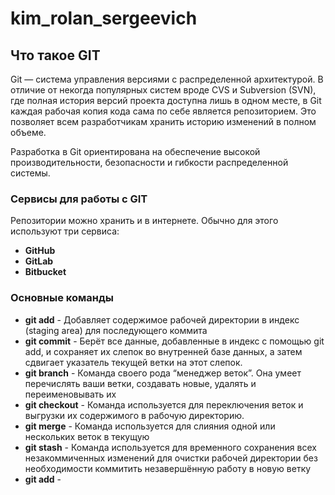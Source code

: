 # kim_rolan_sergeevich
## Что такое GIT
Git — система управления версиями с распределенной архитектурой.
В отличие от некогда популярных систем вроде CVS и Subversion (SVN),
где полная история версий проекта доступна лишь в одном месте,
в Git каждая рабочая копия кода сама по себе является репозиторием.
Это позволяет всем разработчикам хранить историю изменений в полном объеме.

Разработка в Git ориентирована на обеспечение высокой производительности, безопасности
и гибкости распределенной системы.

### Сервисы для работы с GIT
Репозитории можно хранить и в интернете. Обычно для этого используют три сервиса:

* **GitHub**
* **GitLab**
* **Bitbucket**

### Основные команды

* **git add** - Добавляет содержимое рабочей директории в индекс (staging area) для последующего коммита
* **git commit** - Берёт все данные, добавленные в индекс с помощью git add, и сохраняет их слепок во внутренней базе данных, а затем сдвигает указатель текущей ветки на этот слепок.
* **git branch** - Команда своего рода “менеджер веток”. Она умеет перечислять ваши ветки, создавать новые, удалять и переименовывать их
* **git checkout** - Команда используется для переключения веток и выгрузки их содержимого в рабочую директорию.
* **git merge** - Команда используется для слияния одной или нескольких веток в текущую
* **git stash** - Команда используется для временного сохранения всех незакоммиченных изменений для очистки рабочей директории без необходимости коммитить незавершённую работу в новую ветку
* **git add** - 















